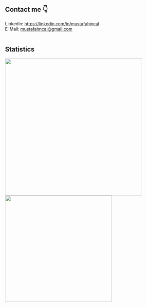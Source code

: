 ## Contact me 👇
LinkedIn: <a href="https://linkedin.com/in/mustafahincal" target="blank">https://linkedin.com/in/mustafahincal</a><br>
E-Mail:  <a href = "mailto:mustafahncal@gmail.com">mustafahncal@gmail.com</a><br><br>

## Statistics
<a href="https://github.com/mustafahincal"><img align="center" width="450" src="https://github-readme-stats.vercel.app/api?username=mustafahincal&show_icons=true&bg_color=0d1117&text_color=c8cdd0&title_color=3366ff&icon_color=3366ff&hide_border=true"/></a>
<a href="https://github.com/mustafahincal"><img align="center" width="350" src="https://github-readme-stats.vercel.app/api/top-langs/?username=Mustafa Hıncal&bg_color=0d1117&text_color=c8cdd0&title_color=3366ff&hide_border=true&layout=compact&langs_count=10"/></a>
